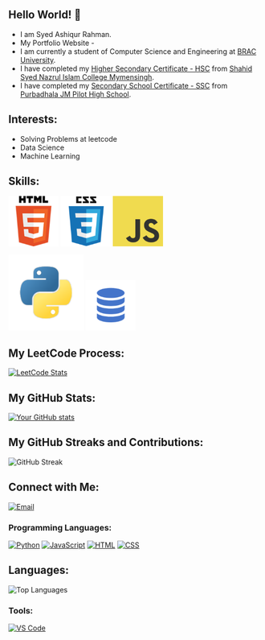 ## Hello World! :rocket:

- I am Syed Ashiqur Rahman.
- My Portfolio Website -
- I am currently a student of Computer Science and Engineering at [BRAC University](https://www.bracu.ac.bd/).
- I have completed my [Higher Secondary Certificate - HSC](https://en.wikipedia.org/wiki/Higher_Secondary_Certificate) from [Shahid Syed Nazrul Islam College Mymensingh](https://ssnic.edu.bd/).
- I have completed my [Secondary School Certificate - SSC](https://en.wikipedia.org/wiki/Secondary_School_Certificate) from [Purbadhala JM Pilot High School](https://oedubd.com/).
## Interests:
  - Solving Problems at leetcode
  - Data Science
  - Machine Learning
## Skills:


[<img src="https://raw.githubusercontent.com/github/explore/main/topics/html/html.png" alt="HTML" width="100">](https://developer.mozilla.org/en-US/docs/Web/HTML)
[<img src="https://raw.githubusercontent.com/github/explore/main/topics/css/css.png" alt="CSS" width="100">](https://developer.mozilla.org/en-US/docs/Web/CSS)
[<img src="https://raw.githubusercontent.com/github/explore/main/topics/javascript/javascript.png" alt="JavaScript" width="100">](https://developer.mozilla.org/en-US/docs/Web/JavaScript)

[<img src="https://raw.githubusercontent.com/github/explore/main/topics/python/python.png" alt="Python" width="150">](https://www.python.org/)
[<img src="https://raw.githubusercontent.com/github/explore/main/topics/sql/sql.png" alt="SQL" width="100">](https://en.wikipedia.org/wiki/SQL)
## My LeetCode Process:

[![LeetCode Stats](https://leetcode-stats.vercel.app/api?username=Syed_Ashiqur_Rahman&show_icons=true&theme=dark&hide=contribs,prs&count_private=true&include_all_commits=true)](https://leetcode.com/Syed_Ashiqur_Rahman/)

## My GitHub Stats:

<div align="left">
  <a href="https://github.com/anuraghazra/github-readme-stats">
    <img src="https://github-readme-stats.vercel.app/api?username=ashiqur3069&show_icons=true&theme=radical" alt="Your GitHub stats" />
  </a>
</div>

## My GitHub Streaks and Contributions:

<div align="left">
  <img src="https://github-readme-streak-stats.herokuapp.com/?user=ashiqur3069&theme=radical" alt="GitHub Streak" />
</div>



## Connect with Me:

[![Email](https://img.shields.io/badge/Email-emon3069@gmail.com-blue)](mailto:emon3069@gmail.com)



### Programming Languages:
[![Python](https://img.shields.io/badge/Python-blue)](https://www.python.org/)
[![JavaScript](https://img.shields.io/badge/JavaScript-yellow)](https://developer.mozilla.org/en-US/docs/Web/JavaScript)
[![HTML](https://img.shields.io/badge/HTML-orange)](https://developer.mozilla.org/en-US/docs/Web/HTML)
[![CSS](https://img.shields.io/badge/CSS-blue)](https://developer.mozilla.org/en-US/docs/Web/CSS)

## Languages:

<img src="https://github-readme-stats.vercel.app/api/top-langs/?username=ashiqur3069&layout=compact&hide=html&theme=radical" alt="Top Languages" />


### Tools:

[![VS Code](https://img.shields.io/badge/VS_Code-blue)](https://code.visualstudio.com/)

